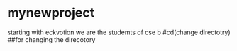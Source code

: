 # mynewproject
starting with eckvotion
we are the studemts of cse b
#cd(change directotry)
##for changing the direcotory
